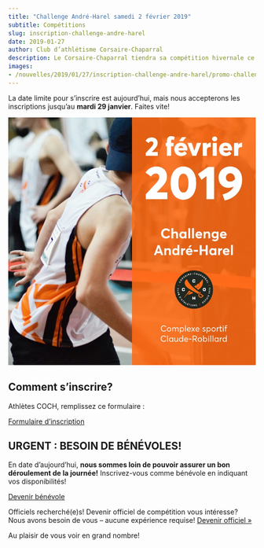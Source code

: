 ```yaml
---
title: "Challenge André-Harel samedi 2 février 2019"
subtitle: Compétitions
slug: inscription-challenge-andre-harel
date: 2019-01-27
author: Club d’athlétisme Corsaire-Chaparral
description: Le Corsaire-Chaparral tiendra sa compétition hivernale ce samedi 2 février au Complexe sportif Claude-Robillard (Montréal).
images:
- /nouvelles/2019/01/27/inscription-challenge-andre-harel/promo-challenge-andre-harel-2019.jpg
---
```


La date limite pour s’inscrire est aujourd’hui, mais nous accepterons les inscriptions jusqu’au **mardi 29 janvier**. Faites vite!

[![Challenge André-Harel 2 février](promo-challenge-andre-harel-2019.jpg)](/competitions/challenge-andre-harel/)

## Comment s’inscrire?

Athlètes COCH, remplissez ce formulaire :

[Formulaire d’inscription](https://campagnes.corsaire-chaparral.org/challenge-andre-harel-2019)

## URGENT : BESOIN DE BÉNÉVOLES!

En date d’aujourd’hui, **nous sommes loin de pouvoir assurer un bon déroulement de la journée!** Inscrivez-vous comme bénévole en indiquant vos disponibilités!

[Devenir bénévole](https://campagnes.corsaire-chaparral.org/challenge-andre-harel-2019)

Officiels recherché(e)s! Devenir officiel de compétition vous intéresse? Nous avons besoin de vous – aucune expérience requise! [Devenir officiel »](https://campagnes.corsaire-chaparral.org/benevolat-challenge-andre-harel-2019)

Au plaisir de vous voir en grand nombre!
